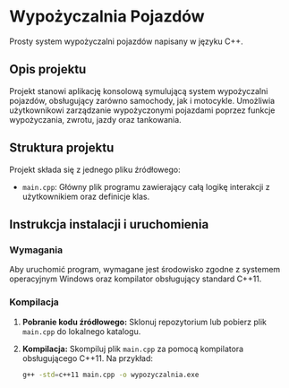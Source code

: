# Wypożyczalnia Pojazdów

Prosty system wypożyczalni pojazdów napisany w języku C++.

## Opis projektu

Projekt stanowi aplikację konsolową symulującą system wypożyczalni pojazdów, obsługujący zarówno samochody, jak i motocykle. Umożliwia użytkownikowi zarządzanie wypożyczonymi pojazdami poprzez funkcje wypożyczania, zwrotu, jazdy oraz tankowania.

## Struktura projektu

Projekt składa się z jednego pliku źródłowego:

- `main.cpp`: Główny plik programu zawierający całą logikę interakcji z użytkownikiem oraz definicje klas.

## Instrukcja instalacji i uruchomienia

### Wymagania

Aby uruchomić program, wymagane jest środowisko zgodne z systemem operacyjnym Windows oraz kompilator obsługujący standard C++11.

### Kompilacja

1. **Pobranie kodu źródłowego:**
   Sklonuj repozytorium lub pobierz plik `main.cpp` do lokalnego katalogu.

2. **Kompilacja:**
   Skompiluj plik `main.cpp` za pomocą kompilatora obsługującego C++11. Na przykład:
   ```bash
   g++ -std=c++11 main.cpp -o wypozyczalnia.exe